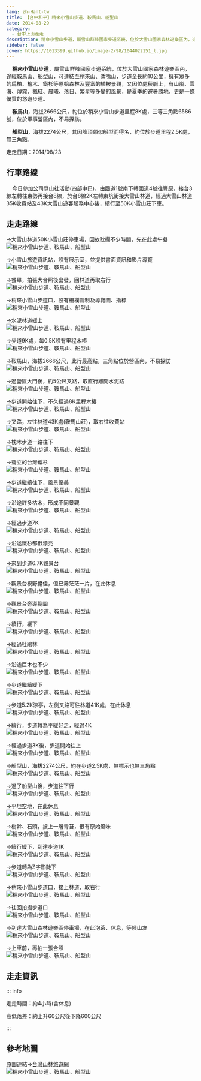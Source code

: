 ```yaml
---
lang: zh-Hant-tw
title: 【台中和平】稍來小雪山步道、鞍馬山、船型山
date: 2014-08-29
category: 
  - 台中上山走走
description: 稍來小雪山步道，屬雪山群峰國家步道系統，位於大雪山國家森林遊樂區內，途經鞍馬山、船型山，可連結至稍來山、鳶嘴山，步道全長約10公里，擁有眾多的扁柏、檜木、鐵杉等原始森林及豐富的植被景觀，又因位處稜脈上，有山嵐、雲海、薄霧、楓紅、晨曦、落日、繁星等多變的風景，是夏季的避暑勝地，更是一條優質的悠遊步道。
sidebar: false
cover: https://1013399.github.io/image-2/98/1044022151_l.jpg
---
```


    **稍來小雪山步道**，屬雪山群峰國家步道系統，位於大雪山國家森林遊樂區內，途經鞍馬山、船型山，可連結至稍來山、鳶嘴山，步道全長約10公里，擁有眾多的扁柏、檜木、鐵杉等原始森林及豐富的植被景觀，又因位處稜脈上，有山嵐、雲海、薄霧、楓紅、晨曦、落日、繁星等多變的風景，是夏季的避暑勝地，更是一條優質的悠遊步道。  

<!-- more -->

    **鞍馬山**，海拔2666公尺，約位於稍來小雪山步道里程8K處，三等三角點6586號，位於軍事營區內，不易探訪。  

    **船型山**，海拔2274公尺，其因峰頂頗似船型而得名，約位於步道里程2.5K處，無三角點。

走走日期：2014/08/23

## 行車路線 

    今日參加公司登山社活動(四部中巴)，由國道1號南下轉國道4號往豐原，接台3線左轉往東勢再接台8線，於台8線2K左轉東坑街接大雪山林道，經過大雪山林道35K收費站及43K大雪山遊客服務中心後，續行至50K小雪山莊下車。

## 走走路線 
→大雪山林道50K小雪山莊停車場，因故耽擱不少時間，先在此處午餐  
![稍來小雪山步道、鞍馬山、船型山](https://1013399.github.io/image-2/98/1044022032_l.jpg)

→小雪山旅遊資訊站，設有展示室，並提供書面資訊和影片導覽  
![稍來小雪山步道、鞍馬山、船型山](https://1013399.github.io/image-2/98/1044022908_l.jpg)

→餐畢，拍張大合照後出發，回林道再取右行  
![稍來小雪山步道、鞍馬山、船型山](https://1013399.github.io/image-2/98/1044022034_l.jpg)

→稍來小雪山步道口，設有柵欄管制及導覽圖、指標  
![稍來小雪山步道、鞍馬山、船型山](https://1013399.github.io/image-2/98/1044024894_l.jpg)

→水泥林道緩上  
![稍來小雪山步道、鞍馬山、船型山](https://1013399.github.io/image-2/98/1044025586_l.jpg)

→步道9K處，每0.5K設有里程木樁  
![稍來小雪山步道、鞍馬山、船型山](https://1013399.github.io/image-2/98/1044024976_l.jpg)

→鞍馬山，海拔2666公尺，此行最高點，三角點位於營區內，不易探訪  
![稍來小雪山步道、鞍馬山、船型山](https://1013399.github.io/image-2/98/1044023891_l.jpg)

→過營區大門後，約5公尺叉路，取直行離開水泥路  
![稍來小雪山步道、鞍馬山、船型山](https://1013399.github.io/image-2/98/1044020407_l.jpg)

→步道開始往下，不久經過8K里程木樁  
![稍來小雪山步道、鞍馬山、船型山](https://1013399.github.io/image-2/98/1044025972_l.jpg)

→叉路，左往林道43K處(鞍馬山莊)，取右往收費站  
![稍來小雪山步道、鞍馬山、船型山](https://1013399.github.io/image-2/98/1044021352_l.jpg)

→枕木步道一路往下  
![稍來小雪山步道、鞍馬山、船型山](https://1013399.github.io/image-2/98/1044022135_l.jpg)

→聳立的台灣鐵杉  
![稍來小雪山步道、鞍馬山、船型山](https://1013399.github.io/image-2/98/1044024676_l.jpg)

→步道繼續往下，風景優美  
![稍來小雪山步道、鞍馬山、船型山](https://1013399.github.io/image-2/98/1044025289_l.jpg)

→沿途許多枯木，形成不同景觀  
![稍來小雪山步道、鞍馬山、船型山](https://1013399.github.io/image-2/98/1044022036_l.jpg)

→經過步道7K  
![稍來小雪山步道、鞍馬山、船型山](https://1013399.github.io/image-2/98/1044025290_l.jpg)

→沿途鐵杉都很漂亮  
![稍來小雪山步道、鞍馬山、船型山](https://1013399.github.io/image-2/98/1044025778_l.jpg)

→來到步道6.7K觀景台  
![稍來小雪山步道、鞍馬山、船型山](https://1013399.github.io/image-2/98/1044024977_l.jpg)

→觀景台視野絕佳，但已霧茫茫一片，在此休息  
![稍來小雪山步道、鞍馬山、船型山](https://1013399.github.io/image-2/98/1044024900_l.jpg)

→觀景台旁導覽圖  
![稍來小雪山步道、鞍馬山、船型山](https://1013399.github.io/image-2/98/1044025595_l.jpg)

→續行，緩下  
![稍來小雪山步道、鞍馬山、船型山](https://1013399.github.io/image-2/98/1044024978_l.jpg)

→經過杜鵑林  
![稍來小雪山步道、鞍馬山、船型山](https://1013399.github.io/image-2/98/1044025596_l.jpg)

→沿途巨木也不少  
![稍來小雪山步道、鞍馬山、船型山](https://1013399.github.io/image-2/98/1044021355_l.jpg)

→步道繼續緩下  
![稍來小雪山步道、鞍馬山、船型山](https://1013399.github.io/image-2/98/1044022141_l.jpg)

→步道5.2K涼亭，左側叉路可往林道41K處，在此休息  
![稍來小雪山步道、鞍馬山、船型山](https://1013399.github.io/image-2/98/1044024905_l.jpg)

→續行，步道轉為平緩好走，經過4K  
![稍來小雪山步道、鞍馬山、船型山](https://1013399.github.io/image-2/98/1044021419_l.jpg)

→經過步道3K後，步道開始往上  
![稍來小雪山步道、鞍馬山、船型山](https://1013399.github.io/image-2/98/1044022150_l.jpg)

→船型山，海拔2274公尺，約在步道2.5K處，無標示也無三角點  
![稍來小雪山步道、鞍馬山、船型山](https://1013399.github.io/image-2/98/1044026258_l.jpg)

→過了船型山後，步道往下行  
![稍來小雪山步道、鞍馬山、船型山](https://1013399.github.io/image-2/98/1044025469_l.jpg)

→平坦空地，在此休息  
![稍來小雪山步道、鞍馬山、船型山](https://1013399.github.io/image-2/98/1044021829_l.jpg)

→樹幹、石頭，披上一層青苔，很有原始風味  
![稍來小雪山步道、鞍馬山、船型山](https://1013399.github.io/image-2/98/1044021830_l.jpg)

→續行緩下，到達步道1K  
![稍來小雪山步道、鞍馬山、船型山](https://1013399.github.io/image-2/98/1044025785_l.jpg)

→步道轉為Z字形陡下  
![稍來小雪山步道、鞍馬山、船型山](https://1013399.github.io/image-2/98/1044025786_l.jpg)

→稍來小雪山步道口，接上林道，取右行  
![稍來小雪山步道、鞍馬山、船型山](https://1013399.github.io/image-2/98/1044025977_l.jpg)

→往回拍攝步道口  
![稍來小雪山步道、鞍馬山、船型山](https://1013399.github.io/image-2/98/1044022151_l.jpg)

→到達大雪山森林遊樂區停車場，在此泡茶、休息，等候山友  
![稍來小雪山步道、鞍馬山、船型山](https://1013399.github.io/image-2/98/1044025380_l.jpg)

→上車前，再拍一張合照  
![稍來小雪山步道、鞍馬山、船型山](https://1013399.github.io/image-2/98/1044022799_l.jpg)

## 走走資訊

::: info

走走時間：約4小時(含休息)

高低落差：約上升60公尺後下降600公尺

:::

## 參考地圖 
原圖連結→[台灣山林悠遊網](http://recreation.forest.gov.tw/RT/RT_2_1.aspx?TR_ID=060)  
![稍來小雪山步道、鞍馬山、船型山](https://1013399.github.io/image-2/98/1044024782_l.jpg)